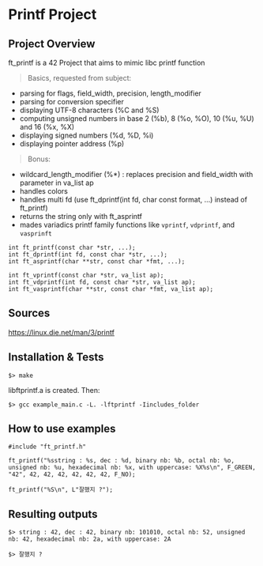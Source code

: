 # Printf Project

## Project Overview
ft_printf is a 42 Project that aims to mimic libc printf function

>Basics, requested from subject:
* parsing for flags, field_width, precision, length_modifier
* parsing for conversion specifier
* displaying UTF-8 characters (%C and %S)
* computing unsigned numbers in base 2 (%b), 8 (%o, %O), 10 (%u, %U) and 16 (%x, %X)
* displaying signed numbers (%d, %D, %i)
* displaying pointer address (%p)

>Bonus:
* wildcard_length_modifier (%*) : replaces precision and field_width with parameter in va_list ap
* handles colors
* handles multi fd (use ft_dprintf(int fd, char const format, ...) instead of ft_printf)
* returns the string only with ft_asprintf
* mades variadics printf family functions like `vprintf`, `vdprintf`, and `vasprinft`

```
int	ft_printf(const char *str, ...);
int	ft_dprintf(int fd, const char *str, ...);
int	ft_asprintf(char **str, const char *fmt, ...);

int	ft_vprintf(const char *str, va_list ap);
int	ft_vdprintf(int fd, const char *str, va_list ap);
int	ft_vasprintf(char **str, const char *fmt, va_list ap);
```

## Sources
https://linux.die.net/man/3/printf

## Installation & Tests
```
$> make
```
libftprintf.a is created. Then:
```
$> gcc example_main.c -L. -lftprintf -Iincludes_folder
```

## How to use examples
```
#include "ft_printf.h"

ft_printf("%sstring : %s, dec : %d, binary nb: %b, octal nb: %o, unsigned nb: %u, hexadecimal nb: %x, with uppercase: %X%s\n", F_GREEN, "42", 42, 42, 42, 42, 42, 42, F_NO);

ft_printf("%S\n", L"잘했지 ?");
```

## Resulting outputs
```
$> string : 42, dec : 42, binary nb: 101010, octal nb: 52, unsigned nb: 42, hexadecimal nb: 2a, with uppercase: 2A

$> 잘했지 ?
```